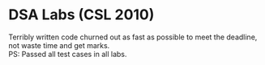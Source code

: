 # DSA Labs  (CSL 2010)
Terribly written code churned out as fast as possible to meet the deadline, not waste time and get marks. \
PS: Passed all test cases in all labs. 
